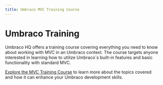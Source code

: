 ```yaml
---
title: Umbraco MVC Training Course
---
```


# Umbraco Training

Umbraco HQ offers a training course covering everything you need to know about working with MVC in an Umbraco context. The course targets anyone interested in learning how to utilize Umbraco´s built-in features and basic functionality with standard MVC.

[Explore the MVC Training Course](https://umbraco.com/training/course-details/mvc-and-umbraco/) to learn more about the topics covered and how it can enhance your Umbraco development skills.
